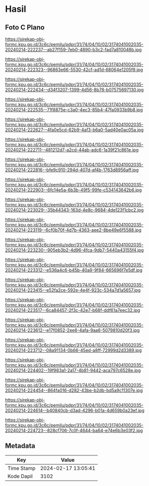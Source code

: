 # Hasil

## Foto C Plano

https://sirekap-obj-formc.kpu.go.id/3c6c/pemilu/pdpr/31/74/04/10/02/3174041002035-20240214-222237--ab27f159-7eb0-4890-b3c2-fad7a810048b.jpg

https://sirekap-obj-formc.kpu.go.id/3c6c/pemilu/pdpr/31/74/04/10/02/3174041002035-20240214-222323--96863e66-5530-42cf-ad1d-68064e1205f9.jpg

https://sirekap-obj-formc.kpu.go.id/3c6c/pemilu/pdpr/31/74/04/10/02/3174041002035-20240214-222434--d34f3207-1399-4d56-8b78-b07575697130.jpg

https://sirekap-obj-formc.kpu.go.id/3c6c/pemilu/pdpr/31/74/04/10/02/3174041002035-20240214-222535--71f8875e-c3a0-4ec3-85b4-47fa0933b9b8.jpg

https://sirekap-obj-formc.kpu.go.id/3c6c/pemilu/pdpr/31/74/04/10/02/3174041002035-20240214-222627--4fa0e5cd-62b9-4af3-b6a0-5ad40e0ac05a.jpg

https://sirekap-obj-formc.kpu.go.id/3c6c/pemilu/pdpr/31/74/04/10/02/3174041002035-20240214-222711--481212d7-a2cd-44ab-adc6-1a39f21c861e.jpg

https://sirekap-obj-formc.kpu.go.id/3c6c/pemilu/pdpr/31/74/04/10/02/3174041002035-20240214-222816--bfe9c910-294d-407d-af4b-1763d8956aff.jpg

https://sirekap-obj-formc.kpu.go.id/3c6c/pemilu/pdpr/31/74/04/10/02/3174041002035-20240214-222903--6fc14e5a-6b3b-49f5-99fe-c534143642b6.jpg

https://sirekap-obj-formc.kpu.go.id/3c6c/pemilu/pdpr/31/74/04/10/02/3174041002035-20240214-223029--35b44343-163d-4e8c-9684-4de123f1cbc2.jpg

https://sirekap-obj-formc.kpu.go.id/3c6c/pemilu/pdpr/31/74/04/10/02/3174041002035-20240214-223119--6cf0b70f-4d7b-4363-aee2-8be49e6f5588.jpg

https://sirekap-obj-formc.kpu.go.id/3c6c/pemilu/pdpr/31/74/04/10/02/3174041002035-20240214-223230--905eb3b2-4d96-4fca-9db7-5440a43155f4.jpg

https://sirekap-obj-formc.kpu.go.id/3c6c/pemilu/pdpr/31/74/04/10/02/3174041002035-20240214-223312--e536a4c6-b45b-40a9-9f84-665696f7e5df.jpg

https://sirekap-obj-formc.kpu.go.id/3c6c/pemilu/pdpr/31/74/04/10/02/3174041002035-20240214-223415--e52fa2ce-592e-4e4f-923c-534a7d1a5657.jpg

https://sirekap-obj-formc.kpu.go.id/3c6c/pemilu/pdpr/31/74/04/10/02/3174041002035-20240214-223517--6ca84457-2f3c-42e7-b68f-ddf61a7eec32.jpg

https://sirekap-obj-formc.kpu.go.id/3c6c/pemilu/pdpr/31/74/04/10/02/3174041002035-20240214-223612--e17f0852-2ee6-4afa-9aa6-5079810d20f3.jpg

https://sirekap-obj-formc.kpu.go.id/3c6c/pemilu/pdpr/31/74/04/10/02/3174041002035-20240214-223712--08a91134-0b66-45ed-a8ff-72999d2d3389.jpg

https://sirekap-obj-formc.kpu.go.id/3c6c/pemilu/pdpr/31/74/04/10/02/3174041002035-20240214-224402--19f983a1-2a17-4b81-9442-aca797c6528e.jpg

https://sirekap-obj-formc.kpu.go.id/3c6c/pemilu/pdpr/31/74/04/10/02/3174041002035-20240214-224454--864fa016-d282-43be-b2db-bd5a9c11307e.jpg

https://sirekap-obj-formc.kpu.go.id/3c6c/pemilu/pdpr/31/74/04/10/02/3174041002035-20240214-224614--b40840cb-d3ad-4296-b01a-4d659b0a23ef.jpg

https://sirekap-obj-formc.kpu.go.id/3c6c/pemilu/pdpr/31/74/04/10/02/3174041002035-20240214-224723--828cf706-7c0f-4644-ba64-e74e6b3e03f2.jpg


## Metadata

| Key        | Value               |
| ---------- | ------------------- |
| Time Stamp | 2024-02-17 13:05:41 |
| Kode Dapil | 3102                |




